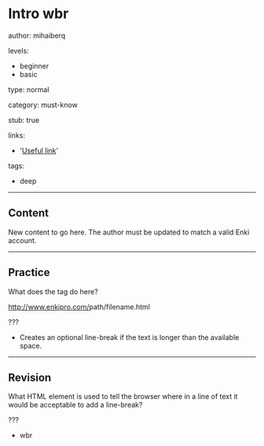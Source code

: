 # Intro wbr
author: mihaiberq

levels:
  - beginner
  - basic

type: normal

category: must-know

stub: true

links:
  - '[Useful link](https://codepen.io/shoutmatt/pen/gGxNJa)'


tags:
  - deep


---
## Content

New content to go here. The author must be updated to match a valid Enki account.

---
## Practice

What does the tag <wbr> do here?
    <p>http://www.enkipro.com/<wbr>path/filename.html</p>

???

* Creates an optional line-break if the text is longer than the available space.


---
## Revision

What HTML element is used to tell the browser where in a line of text it would be acceptable to add a line-break?

???
* wbr
